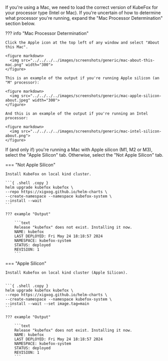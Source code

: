 If you're using a Mac, we need to load the correct version of KubeFox for your
processor type (Intel or Mac). If you're uncertain of how to determine what
processor you're running, expand the "Mac Processor Determination" section
below.

<!-- Note:  Had to add the silly "../../../../" prefix to the paths.  Simply put,     -->
<!-- mkdocs does an http get starting at the location of the file in the directory.   -->
<!-- That creates a problem because the location is variable if snippets are          -->
<!-- employed.  So the option was to locate images where the current doc is -         -->
<!-- which sucks in my mind.  They should be centrally located, and one should        -->
<!-- be able to provide an assets path or the like.                                   -->

<!-- So I finally gave up.  The silly prefix will (effectively) start the             -->
<!-- search at the root.                                                              -->

<!-- Additionally, a block comment was not respected by mkdocs, so each of these      -->
<!-- lines had to be independently commented.                                         -->


??? info "Mac Processor Determination"

    Click the Apple icon at the top left of any window and select "About this Mac".

    <figure markdown>
      <img src="../../../../images/screenshots/generic/mac-about-this-mac.png" width="300">
    </figure>

    This is an example of the output if you're running Apple silicon (an "M" processor):

    <figure markdown>
      <img src="../../../../images/screenshots/generic/mac-apple-silicon-about.jpeg" width="300">
    </figure>

    And this is an example of the output if you're running an Intel processor:

    <figure markdown>
      <img src="../../../../images/screenshots/generic/mac-intel-silicon-about.png">
    </figure>


If (and only if) you're running a Mac with Apple silicon (M1, M2 or M3), select the "Apple Silicon" tab.  Otherwise, select the "Not Apple Silicon" tab.

=== "Not Apple Silicon"

    Install KubeFox on local kind cluster.

    ```{ .shell .copy }
    helm upgrade kubefox kubefox \
    --repo https://xigxog.github.io/helm-charts \
    --create-namespace --namespace kubefox-system \
    --install --wait
    ```

    ??? example "Output"

        ```text
        Release "kubefox" does not exist. Installing it now.
        NAME: kubefox
        LAST DEPLOYED: Fri May 24 18:18:57 2024
        NAMESPACE: kubefox-system
        STATUS: deployed
        REVISION: 1
        ```


=== "Apple Silicon"

    Install Kubefox on local kind cluster (Apple Silicon).


    ```{ .shell .copy }
    helm upgrade kubefox kubefox \
    --repo https://xigxog.github.io/helm-charts \
    --create-namespace --namespace kubefox-system \
    --install --wait --set image.tag=main
    ```

    ??? example "Output"

        ```text
        Release "kubefox" does not exist. Installing it now.
        NAME: kubefox
        LAST DEPLOYED: Fri May 24 18:18:57 2024
        NAMESPACE: kubefox-system
        STATUS: deployed
        REVISION: 1
        ```
